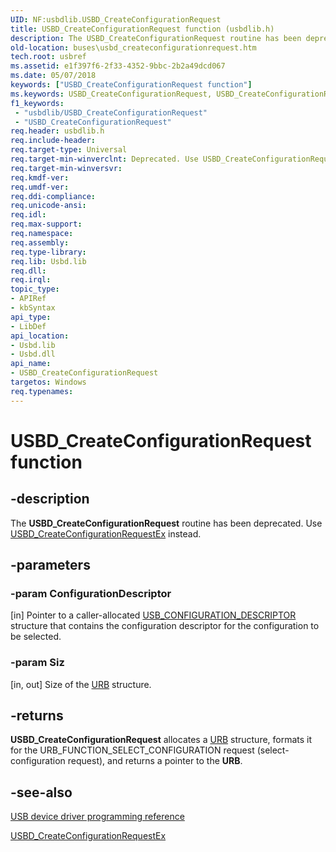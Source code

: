 ```yaml
---
UID: NF:usbdlib.USBD_CreateConfigurationRequest
title: USBD_CreateConfigurationRequest function (usbdlib.h)
description: The USBD_CreateConfigurationRequest routine has been deprecated. Use USBD_CreateConfigurationRequestEx instead.
old-location: buses\usbd_createconfigurationrequest.htm
tech.root: usbref
ms.assetid: e1f397f6-2f33-4352-9bbc-2b2a49dcd067
ms.date: 05/07/2018
keywords: ["USBD_CreateConfigurationRequest function"]
ms.keywords: USBD_CreateConfigurationRequest, USBD_CreateConfigurationRequest routine [Buses], buses.usbd_createconfigurationrequest, usbdlib/USBD_CreateConfigurationRequest, usbfunc_d2701cb6-8159-48e0-b668-bb3b02226a7d.xml
f1_keywords:
 - "usbdlib/USBD_CreateConfigurationRequest"
 - "USBD_CreateConfigurationRequest"
req.header: usbdlib.h
req.include-header: 
req.target-type: Universal
req.target-min-winverclnt: Deprecated. Use USBD_CreateConfigurationRequestEx instead.
req.target-min-winversvr: 
req.kmdf-ver: 
req.umdf-ver: 
req.ddi-compliance: 
req.unicode-ansi: 
req.idl: 
req.max-support: 
req.namespace: 
req.assembly: 
req.type-library: 
req.lib: Usbd.lib
req.dll: 
req.irql: 
topic_type:
- APIRef
- kbSyntax
api_type:
- LibDef
api_location:
- Usbd.lib
- Usbd.dll
api_name:
- USBD_CreateConfigurationRequest
targetos: Windows
req.typenames: 
---
```


# USBD_CreateConfigurationRequest function


## -description


The  <b>USBD_CreateConfigurationRequest</b> routine has been deprecated. Use <a href="https://docs.microsoft.com/windows-hardware/drivers/ddi/usbdlib/nf-usbdlib-usbd_createconfigurationrequestex">USBD_CreateConfigurationRequestEx</a> instead.


## -parameters




### -param ConfigurationDescriptor 
[in]
Pointer to a caller-allocated <a href="https://docs.microsoft.com/windows-hardware/drivers/ddi/usbspec/ns-usbspec-_usb_configuration_descriptor">USB_CONFIGURATION_DESCRIPTOR</a> structure that contains the configuration descriptor for the configuration to be selected.


### -param Siz 
[in, out]
Size of the <a href="https://docs.microsoft.com/windows-hardware/drivers/ddi/usb/ns-usb-_urb">URB</a> structure.


## -returns



<b>USBD_CreateConfigurationRequest</b> allocates a <a href="https://docs.microsoft.com/windows-hardware/drivers/ddi/usb/ns-usb-_urb">URB</a> structure, formats it for the URB_FUNCTION_SELECT_CONFIGURATION request (select-configuration request), and returns a pointer to the <b>URB</b>. 




## -see-also




<a href="https://docs.microsoft.com/windows-hardware/drivers/ddi/_usbref/">USB device driver programming reference</a>



<a href="https://docs.microsoft.com/windows-hardware/drivers/ddi/usbdlib/nf-usbdlib-usbd_createconfigurationrequestex">USBD_CreateConfigurationRequestEx</a>
 

 

